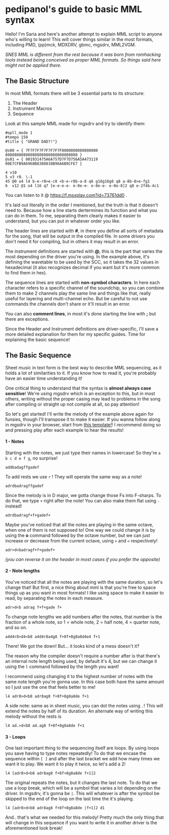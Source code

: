 # pedipanol's guide to basic MML syntax
Hello! I'm Saria and here's another attempt to explain MML script to anyone who's willing to learn! This will cover things similar in the most formats, including PMD, (pp)mck, MDXDRV, gbmc, mgsdrv, MML2VGM.

*SNES MML is different from the rest because it was born from romhacking tools instead being conceived as proper MML formats. So things said here might not be applied there.*

## The Basic Structure

In most MML formats there will be 3 essential parts to its structure:
1. The Header
2. Instrument Macros
3. Sequence

Look at this sample MML made for mgsdrv and try to identify them:
```
#opll_mode 1
#tempo 150
#title { "GRAND DAD?!"}

@s00 = { 7F7F7F7F7F7F7F7F8080808080808080 80808080808080808080808080808080 }
@s01 = { 001931475A6A757D7F7D756A5A473119 00E7CFB9A6968B8380838B96A6B9CFE7 }

4 v10
5 v3 r8. \-1
45 @0 o4 l4 b-e-r8>e-c8 <b-e-r8b-a-8 q6 g16g16g8 q8 a-8b-8>e-fg1
6  v12 @1 o4 l16 q7 [e-e-e-e- e-8e-e- e-8e-e- e-8e-8]2 q8 e-2f4b-4c1
```

You can listen to it @ https://f.msxplay.com?id=73761dd0 .

It's laid out literally in the order I mentioned, but the truth is that it doesn't need to. Because how a line starts dertermines its function and what you can do in them. To me, separating them clearly makes it easier to understand, but you can put in whatever order you like.

The header lines are started with **\#**, in there you define all sorts of metadata for the song, that will be output in the compiled file. In some drivers you don't need it for compiling, but in others it may result in an error.

The instrument definitions are started with **\@**, this is the part that varies the most depending on the driver you're using. In the example above, it's defining the wavetable to be used by the SCC, so it takes the 32 values in hexadecimal (it also recognizes decimal if you want but it's more common to find them in hex).

The sequence lines are started with **non-symbol characters**. In here each character refers to a specific channel of the soundchip, so you can combine them to make 2 channels play the same line and things like that, really useful for layering and multi-channel echo. But be careful to not use commands the channels don't share or it'll result in an error.

You can also **comment lines**, in most it's done starting the line with **;** but there are exceptions.

Since the Header and Instrument definitions are driver-specific, I'll save a more detailed explanation for them for my specific guides. Time for explaining the basic sequence!

## The Basic Sequence
Sheet music in text form is the best way to describe MML sequencing, as it holds a lot of similarities to it. If you know how to read it, you're probably have an easier time understanding it! 

One critical thing to understand that the syntax is **almost always case sensitive**! We're using mgsdrv which is an exception to this, but in most others, writing without the proper casing may lead to problems in the song after compiling or straight up not compile at all, so pay attention!

So let's get started! I'll write the melody of the example above again for funsies, though I'll transpose it to make it easier. If you wanna follow along in mgsdrv in your browser, start from [this template!](https://f.msxplay.com?id=e04930ad)! I recommend doing so and pressing play after each example to hear the results!

#### 1 - Notes

Starting with the notes, we just type their names in lowercase! So they're `a b c d e f g`, no surprise!
```
addbadagffgadef
```
To add rests we use `r` ! They will operate the same way as a note!
```
adrdbadragffgadef
```
Since the melody is in D major, we gotta change those Fs into F-sharps. To do that, we type `+` right after the note! You can also make them flat using `-` instead!
```
adrdbadragf+f+gadef+
```
Maybe you've noticed that all the notes are playing in the same octave, when one of them is not supposed to! One way we could change it is by using the **o** command followed by the octave number, but we can just increase or decrease from the current octave, using `>` and `<` respectively!
```
adr>d<badragf+f+gadef+
```
*(you can reverse it on the header in most cases if you prefer the opposite)*

#### 2 - Note lengths

You've noticed that all the notes are playing with the same duration, so let's change that! But first, a nice thing about mml is that you're free to space things up as you want in most formats! I like using space to make it easier to read, by separating the notes in each measure.
```
adr>d<b adrag f+f+gade f+
```
To change note lengths we add numbers after the notes, that number is the fraction of a whole note, so 1 = whole note, 2 = half note, 4 = quarter note, and so on.
```
a4d4r8>d4<b8 a4d4r8a4g8 f+8f+8g8a8d4e4 f+1
```
There! We got the down! But... it looks kind of a mess doesn't it?

The reason why the compiler doesn't require a number after is that there's an internal note length being used, by default it's 4, but we can change it using the `l` command followed by the length you want!

I recommend using changing it to the highest number of notes with the same note length you're gonna use. In this case both have the same amount so I just use the one that feels better to me!
```
l4 adr8>d<b8 adr8ag8 f+8f+8g8a8de f+1
```

A side note: same as in sheet music, you can dot the notes using `.`! This will extend the notes by half of its duration. An alternate way of writing this melody without the rests is
```
l4 ad.>d<b8 ad.ag8 f+8f+8g8a8de f+1
```

#### 3 - Loops

One last important thing to the sequencing itself are loops. By using loops you save having to type notes repeatedly! To do that we encase the sequence within `[ ]` and after the last bracket we add how many times we want it to play. We want it to play it twice, so let's add a 2!

```
l4 [adr8>d<b8 adr8ag8 f+8f+8g8a8de f+1]2
```
The original repeats the notes, but it changes the last note. To do that we use a loop break, which will be a symbol that varies a lot depending on the driver. In mgsdrv, it's gonna be `|`. This will whatever is after the symbol be skipped to the end of the loop on the last time the it's playing.
```
l4 [adr8>d<b8 adr8ag8 f+8f+8g8a8de |f+1]2 d1
```
And.. that's what we needed for this melody! Pretty much the only thing that will change in this sequence if you want to write it in another driver is the aforementioned look break!
